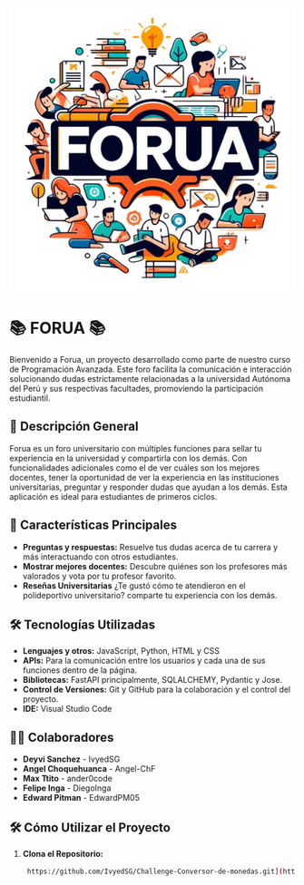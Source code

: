 <p align="center">
  <img src="./frontend/assets/img/imagen-forua.webp">
</p>

# 📚 FORUA 📚

Bienvenido a Forua, un proyecto desarrollado como parte de nuestro curso de Programación Avanzada. Este foro facilita la comunicación e interacción solucionando dudas estrictamente relacionadas a la universidad Autónoma del Perú y sus respectivas facultades, promoviendo la participación estudiantil.

## 📖 Descripción General

Forua es un foro universitario con múltiples funciones para sellar tu experiencia en la universidad y compartirla con los demás. Con funcionalidades adicionales como el de ver cuáles son los mejores docentes, tener la oportunidad de ver la experiencia en las instituciones universitarias, preguntar y responder dudas que ayudan a los demás. Esta aplicación es ideal para estudiantes de primeros ciclos.

## 🚀 Características Principales

- **Preguntas y respuestas:** Resuelve tus dudas acerca de tu carrera y más interactuando con otros estudiantes.
- **Mostrar mejores docentes:** Descubre quiénes son los profesores más valorados y vota por tu profesor favorito.
- **Reseñas Universitarias** ¿Te gustó cómo te atendieron en el polideportivo universitario? comparte tu experiencia con los demás.

## 🛠️ Tecnologías Utilizadas

- **Lenguajes y otros:** JavaScript, Python, HTML y CSS
- **APIs:** Para la comunicación entre los usuarios y cada una de sus funciones dentro de la página.
- **Bibliotecas:** FastAPI principalmente, SQLALCHEMY, Pydantic y Jose.
- **Control de Versiones:** Git y GitHub para la colaboración y el control del proyecto.
- **IDE:** Visual Studio Code
## 🙍‍♂️ Colaboradores

- **Deyvi Sanchez** - IvyedSG
- **Angel Choquehuanca** - Angel-ChF
- **Max Ttito** - ander0code
- **Felipe Inga** - DiegoInga
- **Edward Pitman** - EdwardPM05

## 🛠️ Cómo Utilizar el Proyecto

1. **Clona el Repositorio:**
   ```bash
    https://github.com/IvyedSG/Challenge-Conversor-de-monedas.git](https://github.com/ander0code/backend_FastApi.git)
